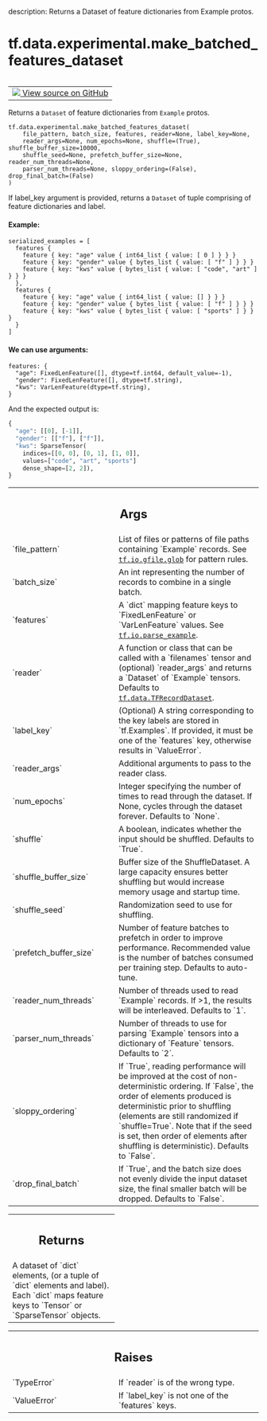 description: Returns a Dataset of feature dictionaries from Example protos.

<div itemscope itemtype="http://developers.google.com/ReferenceObject">
<meta itemprop="name" content="tf.data.experimental.make_batched_features_dataset" />
<meta itemprop="path" content="Stable" />
</div>

# tf.data.experimental.make_batched_features_dataset

<!-- Insert buttons and diff -->

<table class="tfo-notebook-buttons tfo-api nocontent" align="left">
<td>
  <a target="_blank" href="https://github.com/tensorflow/tensorflow/blob/r2.4/tensorflow/python/data/experimental/ops/readers.py#L873-L1054">
    <img src="https://www.tensorflow.org/images/GitHub-Mark-32px.png" />
    View source on GitHub
  </a>
</td>
</table>



Returns a `Dataset` of feature dictionaries from `Example` protos.

<pre class="devsite-click-to-copy prettyprint lang-py tfo-signature-link">
<code>tf.data.experimental.make_batched_features_dataset(
    file_pattern, batch_size, features, reader=None, label_key=None,
    reader_args=None, num_epochs=None, shuffle=(True), shuffle_buffer_size=10000,
    shuffle_seed=None, prefetch_buffer_size=None, reader_num_threads=None,
    parser_num_threads=None, sloppy_ordering=(False), drop_final_batch=(False)
)
</code></pre>



<!-- Placeholder for "Used in" -->

If label_key argument is provided, returns a `Dataset` of tuple
comprising of feature dictionaries and label.

#### Example:



```
serialized_examples = [
  features {
    feature { key: "age" value { int64_list { value: [ 0 ] } } }
    feature { key: "gender" value { bytes_list { value: [ "f" ] } } }
    feature { key: "kws" value { bytes_list { value: [ "code", "art" ] } } }
  },
  features {
    feature { key: "age" value { int64_list { value: [] } } }
    feature { key: "gender" value { bytes_list { value: [ "f" ] } } }
    feature { key: "kws" value { bytes_list { value: [ "sports" ] } } }
  }
]
```

#### We can use arguments:



```
features: {
  "age": FixedLenFeature([], dtype=tf.int64, default_value=-1),
  "gender": FixedLenFeature([], dtype=tf.string),
  "kws": VarLenFeature(dtype=tf.string),
}
```

And the expected output is:

```python
{
  "age": [[0], [-1]],
  "gender": [["f"], ["f"]],
  "kws": SparseTensor(
    indices=[[0, 0], [0, 1], [1, 0]],
    values=["code", "art", "sports"]
    dense_shape=[2, 2]),
}
```

<!-- Tabular view -->
 <table class="responsive fixed orange">
<colgroup><col width="214px"><col></colgroup>
<tr><th colspan="2"><h2 class="add-link">Args</h2></th></tr>

<tr>
<td>
`file_pattern`
</td>
<td>
List of files or patterns of file paths containing
`Example` records. See <a href="../../../tf/io/gfile/glob.md"><code>tf.io.gfile.glob</code></a> for pattern rules.
</td>
</tr><tr>
<td>
`batch_size`
</td>
<td>
An int representing the number of records to combine
in a single batch.
</td>
</tr><tr>
<td>
`features`
</td>
<td>
A `dict` mapping feature keys to `FixedLenFeature` or
`VarLenFeature` values. See <a href="../../../tf/io/parse_example.md"><code>tf.io.parse_example</code></a>.
</td>
</tr><tr>
<td>
`reader`
</td>
<td>
A function or class that can be
called with a `filenames` tensor and (optional) `reader_args` and returns
a `Dataset` of `Example` tensors. Defaults to <a href="../../../tf/data/TFRecordDataset.md"><code>tf.data.TFRecordDataset</code></a>.
</td>
</tr><tr>
<td>
`label_key`
</td>
<td>
(Optional) A string corresponding to the key labels are stored in
`tf.Examples`. If provided, it must be one of the `features` key,
otherwise results in `ValueError`.
</td>
</tr><tr>
<td>
`reader_args`
</td>
<td>
Additional arguments to pass to the reader class.
</td>
</tr><tr>
<td>
`num_epochs`
</td>
<td>
Integer specifying the number of times to read through the
dataset. If None, cycles through the dataset forever. Defaults to `None`.
</td>
</tr><tr>
<td>
`shuffle`
</td>
<td>
A boolean, indicates whether the input should be shuffled. Defaults
to `True`.
</td>
</tr><tr>
<td>
`shuffle_buffer_size`
</td>
<td>
Buffer size of the ShuffleDataset. A large capacity
ensures better shuffling but would increase memory usage and startup time.
</td>
</tr><tr>
<td>
`shuffle_seed`
</td>
<td>
Randomization seed to use for shuffling.
</td>
</tr><tr>
<td>
`prefetch_buffer_size`
</td>
<td>
Number of feature batches to prefetch in order to
improve performance. Recommended value is the number of batches consumed
per training step. Defaults to auto-tune.
</td>
</tr><tr>
<td>
`reader_num_threads`
</td>
<td>
Number of threads used to read `Example` records. If >1,
the results will be interleaved. Defaults to `1`.
</td>
</tr><tr>
<td>
`parser_num_threads`
</td>
<td>
Number of threads to use for parsing `Example` tensors
into a dictionary of `Feature` tensors. Defaults to `2`.
</td>
</tr><tr>
<td>
`sloppy_ordering`
</td>
<td>
If `True`, reading performance will be improved at
the cost of non-deterministic ordering. If `False`, the order of elements
produced is deterministic prior to shuffling (elements are still
randomized if `shuffle=True`. Note that if the seed is set, then order
of elements after shuffling is deterministic). Defaults to `False`.
</td>
</tr><tr>
<td>
`drop_final_batch`
</td>
<td>
If `True`, and the batch size does not evenly divide the
input dataset size, the final smaller batch will be dropped. Defaults to
`False`.
</td>
</tr>
</table>



<!-- Tabular view -->
 <table class="responsive fixed orange">
<colgroup><col width="214px"><col></colgroup>
<tr><th colspan="2"><h2 class="add-link">Returns</h2></th></tr>
<tr class="alt">
<td colspan="2">
A dataset of `dict` elements, (or a tuple of `dict` elements and label).
Each `dict` maps feature keys to `Tensor` or `SparseTensor` objects.
</td>
</tr>

</table>



<!-- Tabular view -->
 <table class="responsive fixed orange">
<colgroup><col width="214px"><col></colgroup>
<tr><th colspan="2"><h2 class="add-link">Raises</h2></th></tr>

<tr>
<td>
`TypeError`
</td>
<td>
If `reader` is of the wrong type.
</td>
</tr><tr>
<td>
`ValueError`
</td>
<td>
If `label_key` is not one of the `features` keys.
</td>
</tr>
</table>

